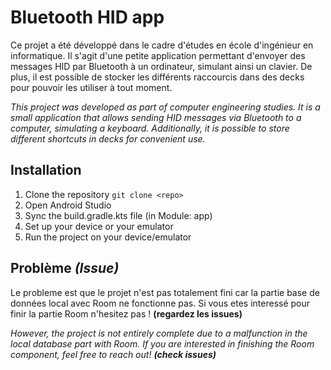 #  Bluetooth HID app

Ce projet a été développé dans le cadre d'études en école d'ingénieur en informatique. Il s'agit d'une petite application permettant d'envoyer des messages HID par Bluetooth à un ordinateur, simulant ainsi un clavier. De plus, il est possible de stocker les différents raccourcis dans des decks pour pouvoir les utiliser à tout moment.

*This project was developed as part of computer engineering studies. It is a small application that allows sending HID messages via Bluetooth to a computer, simulating a keyboard. Additionally, it is possible to store different shortcuts in decks for convenient use.*

##  Installation

1. Clone the repository `git clone <repo>`
2. Open Android Studio
3. Sync the build.gradle.kts file (in Module: app) 
4. Set up your device or your emulator
4. Run the project on your device/emulator

##  Problème *(Issue)*

Le probleme est que le projet n'est pas totalement fini car la partie base de données local avec Room ne fonctionne pas. Si vous etes interessé pour finir la partie Room n'hesitez pas ! **(regardez les issues)**

*However, the project is not entirely complete due to a malfunction in the local database part with Room. If you are interested in finishing the Room component, feel free to reach out!* ***(check issues)***
